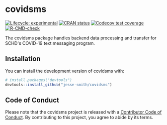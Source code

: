 
# covidsms

<!-- badges: start -->
[![Lifecycle: experimental](https://img.shields.io/badge/lifecycle-experimental-orange.svg)](https://www.tidyverse.org/lifecycle/#experimental)
[![CRAN status](https://www.r-pkg.org/badges/version/covidsms)](https://CRAN.R-project.org/package=covidsms)
[![Codecov test coverage](https://codecov.io/gh/jesse-smith/covidsms/branch/master/graph/badge.svg)](https://codecov.io/gh/jesse-smith/covidsms?branch=master)
[![R-CMD-check](https://github.com/jesse-smith/covidsms/workflows/R-CMD-check/badge.svg)](https://github.com/jesse-smith/covidsms/actions)
<!-- badges: end -->

The covidsms package handles backend data processing and transfer for SCHD's
COVID-19 text messaging program.

## Installation

You can install the development version of covidsms with:

``` r
# install.packages("devtools")
devtools::install_github("jesse-smith/covidsms")
```

## Code of Conduct

Please note that the covidsms project is released with a [Contributor Code of Conduct](https://contributor-covenant.org/version/2/0/CODE_OF_CONDUCT.html).
By contributing to this project, you agree to abide by its terms.
